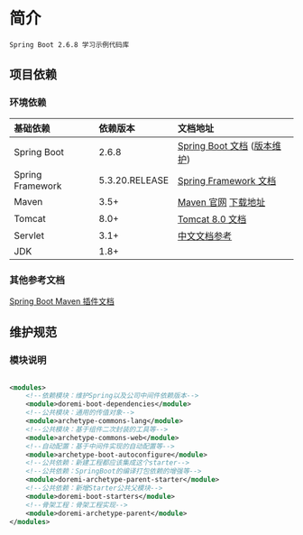 # 简介

    Spring Boot 2.6.8 学习示例代码库

## 项目依赖

### 环境依赖

| 基础依赖             | 依赖版本           | 文档地址                                                                                                                                     |
|:-----------------|:---------------|:-----------------------------------------------------------------------------------------------------------------------------------------|
| Spring Boot      | 2.6.8          | [Spring Boot 文档](https://docs.spring.io/spring-boot/docs/2.6.8/reference/html/) ([版本维护](https://spring.io/projects/spring-boot#support)) |
| Spring Framework | 5.3.20.RELEASE | [Spring Framework 文档](https://docs.spring.io/spring-framework/docs/5.3.20/reference/html/)                                               |
| Maven            | 3.5+           | [Maven 官网](https://archive.apache.org/dist/maven/maven-3/)  [下载地址](https://archive.apache.org/dist/maven/maven-3/)                       |
| Tomcat           | 8.0+           | [Tomcat 8.0 文档](https://tomcat.apache.org/tomcat-8.0-doc/)                                                                               | 
| Servlet          | 3.1+           | [中文文档参考](https://www.iteye.com/blog/jinnianshilongnian-1912455)                                                                          | 
| JDK              | 1.8+           |                                                                                                                                          |

### 其他参考文档

[Spring Boot Maven 插件文档](https://docs.spring.io/spring-boot/docs/2.6.8/maven-plugin/reference/htmlsingle/)

## 维护规范

### 模块说明

```xml

<modules>
    <!--依赖模块：维护Spring以及公司中间件依赖版本-->
    <module>doremi-boot-dependencies</module>
    <!--公共模块：通用的传值对象-->
    <module>archetype-commons-lang</module>
    <!--公共模块：基于组件二次封装的工具等-->
    <module>archetype-commons-web</module>
    <!--自动配置：基于中间件实现的自动配置等-->
    <module>archetype-boot-autoconfigure</module>
    <!--公共依赖：新建工程都应该集成这个starter-->
    <!--公共依赖：SpringBoot的编译打包依赖的增强等-->
    <module>doremi-archetype-parent-starter</module>
    <!--公共依赖：新增Starter公共父模块-->
    <module>doremi-boot-starters</module>
    <!--骨架工程：骨架工程实现-->
    <module>doremi-archetype-parent</module>
</modules>

```




